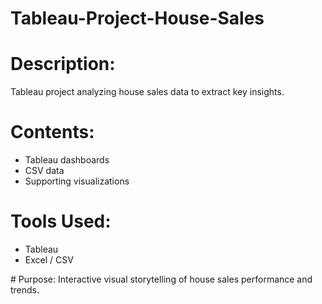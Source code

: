 # Tableau-Project-House-Sales

# Description:
Tableau project analyzing house sales data to extract key insights.

# Contents:
- Tableau dashboards
- CSV data
- Supporting visualizations

# Tools Used:
- Tableau
- Excel / CSV

# Purpose:
Interactive visual storytelling of house sales performance and trends.
